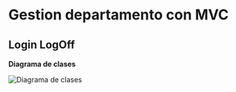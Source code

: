 # Gestion departamento con MVC


## Login LogOff
**Diagrama de clases**

![Diagrama de clases](https://imgur.com/a/vwKcw)
